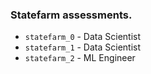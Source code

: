 ### Statefarm assessments.

- `statefarm_0` - Data Scientist
- `statefarm_1` - Data Scientist
- `statefarm_2` - ML Engineer
